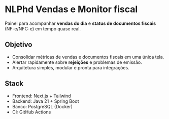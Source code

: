 # NLPhd Vendas e Monitor fiscal

Painel para acompanhar **vendas do dia** e **status de documentos fiscais** (NF-e/NFC-e) em tempo quase real.

## Objetivo
- Consolidar métricas de vendas e documentos fiscais em uma única tela.
- Alertar rapidamente sobre **rejeições** e problemas de emissão.
- Arquitetura simples, modular e pronta para integrações.

## Stack
- Frontend: Next.js + Tailwind
- Backend: Java 21 + Spring Boot
- Banco: PostgreSQL (Docker)
- CI: GitHub Actions
